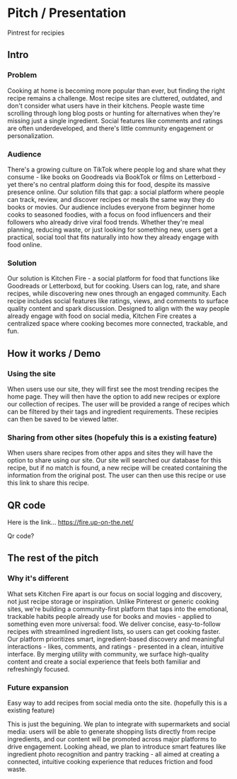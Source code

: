 # Pitch / Presentation
Pintrest for recipies

## Intro
### Problem
Cooking at home is becoming more popular than ever, but finding the right recipe remains a challenge. Most recipe sites are cluttered, outdated, and don't consider what users have in their kitchens. People waste time scrolling through long blog posts or hunting for alternatives when they're missing just a single ingredient. Social features like comments and ratings are often underdeveloped, and there's little community engagement or personalization.

### Audience
There's a growing culture on TikTok where people log and share what they consume - like books on Goodreads via BookTok or films on Letterboxd - yet there's no central platform doing this for food, despite its massive presence online. Our solution fills that gap: a social platform where people can track, review, and discover recipes or meals the same way they do books or movies. Our audience includes everyone from beginner home cooks to seasoned foodies, with a focus on food influencers and their followers who already drive viral food trends. Whether they're meal planning, reducing waste, or just looking for something new, users get a practical, social tool that fits naturally into how they already engage with food online.

### Solution
Our solution is Kitchen Fire - a social platform for food that functions like Goodreads or Letterboxd, but for cooking. Users can log, rate, and share recipes, while discovering new ones through an engaged community. Each recipe includes social features like ratings, views, and comments to surface quality content and spark discussion. Designed to align with the way people already engage with food on social media, Kitchen Fire creates a centralized space where cooking becomes more connected, trackable, and fun.

## How it works / Demo
### Using the site
When users use our site, they will first see the most trending recipes the home page. They will then have the option to add new recipes or explore our collection of recipes. The user will be provided a range of recipes which can be filtered by their tags and ingredient requirements. These recipies can then be saved to be viewed latter.

### Sharing from other sites (hopefuly this is a existing feature)
When users share recipes from other apps and sites they will have the option to share using our site. Our site will searched our database for this recipe, but if no match is found, a new recipe will be created containing the information from the original post. The user can then use this recipe or use this link to share this recipe.

## QR code
Here is the link...
https://fire.up-on-the.net/

Qr code?


## The rest of the pitch
### Why it's different
What sets Kitchen Fire apart is our focus on social logging and discovery, not just recipe storage or inspiration. Unlike Pinterest or generic cooking sites, we're building a community-first platform that taps into the emotional, trackable habits people already use for books and movies - applied to something even more universal: food. We deliver concise, easy-to-follow recipes with streamlined ingredient lists, so users can get cooking faster. Our platform prioritizes smart, ingredient-based discovery and meaningful interactions - likes, comments, and ratings - presented in a clean, intuitive interface. By merging utility with community, we surface high-quality content and create a social experience that feels both familiar and refreshingly focused.


### Future expansion
Easy way to add recipes from social media onto the site. (hopefully this is a existing feature)

This is just the beguining. We plan to integrate with supermarkets and social media: users will be able to generate shopping lists directly from recipe ingredients, and our content will be promoted across major platforms to drive engagement. Looking ahead, we plan to introduce smart features like ingredient photo recognition and pantry tracking - all aimed at creating a connected, intuitive cooking experience that reduces friction and food waste.

